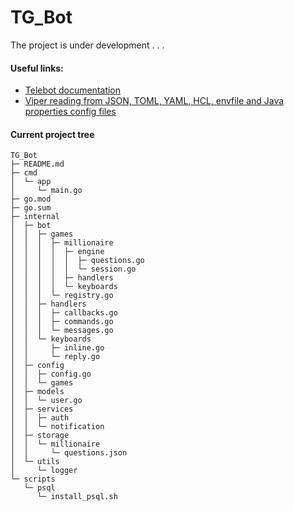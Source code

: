 # TG_Bot
The project is under development . . .
#### Useful links:
- [Telebot documentation](https://godoc.org/gopkg.in/telebot.v3)
- [Viper reading from JSON, TOML, YAML, HCL, envfile and Java properties config files](https://github.com/spf13/viper/tree/master)

#### Current project tree

```
TG_Bot
├─ README.md
├─ cmd
│  └─ app
│     └─ main.go
├─ go.mod
├─ go.sum
├─ internal
│  ├─ bot
│  │  ├─ games
│  │  │  ├─ millionaire
│  │  │  │  ├─ engine
│  │  │  │  │  ├─ questions.go
│  │  │  │  │  └─ session.go
│  │  │  │  ├─ handlers
│  │  │  │  └─ keyboards
│  │  │  └─ registry.go
│  │  ├─ handlers
│  │  │  ├─ callbacks.go
│  │  │  ├─ commands.go
│  │  │  └─ messages.go
│  │  └─ keyboards
│  │     ├─ inline.go
│  │     └─ reply.go
│  ├─ config
│  │  ├─ config.go
│  │  └─ games
│  ├─ models
│  │  └─ user.go
│  ├─ services
│  │  ├─ auth
│  │  └─ notification
│  ├─ storage
│  │  └─ millionaire
│  │     └─ questions.json
│  └─ utils
│     └─ logger
└─ scripts
   └─ psql
      └─ install_psql.sh

```